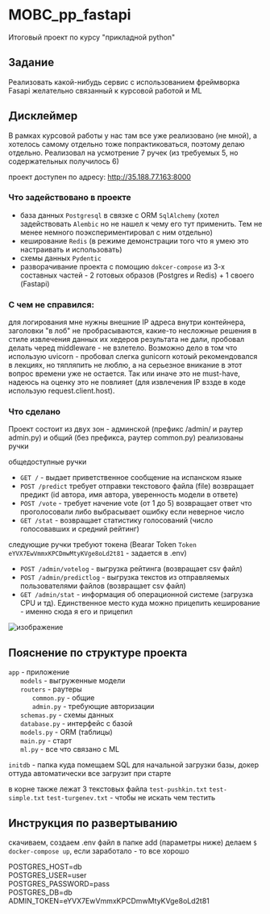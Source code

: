 # MOBC_pp_fastapi
Итоговый проект по курсу "прикладной python"

## Задание 
Реализовать какой-нибудь сервис с использованием фреймворка Fasapi желательно связанный к курсовой работой и ML

## Дисклеймер
В рамках курсовой работы у нас там все уже реализовано (не мной), а хотелось самому отдельно тоже попрактиковаться, поэтому делаю отдельно.
Реализовал на усмотрение 7 ручек (из требуемых 5, но содержательных получилось 6)

проект доступен по адресу: http://35.188.77.163:8000

### Что задействовано в проекте
- база данных `Postgresql` в связке с ORM `SqlAlchemy` (хотел задействовать `Alembic` но не нашел к чему его тут применить. Тем не менее немного поэкспериментировал с ним отдельно)
- кеширование `Redis` (в режиме демонстрации того что я умею это настраивать и использовать)
- схемы данных `Pydentic`
- разворачивание проекта с помощию `dokcer-compose` из 3-х составных частей - 2  готовых образов (Postgres и Redis) + 1 своего (Fastapi)

### С чем не справился:
для логирования мне нужны внешние IP адреса внутри контейнера, заголовки "в лоб" не пробрасываются, какие-то несложные решения 
в стиле извлечения данных их хедеров результата не дали, пробовал делать черед middleware - не взлетело. Возможно дело в том что 
использую uvicorn - пробовал слегка gunicorn котоый рекомендовался в лекциях, но тяпляпить не люблю, а на серьезное вникание в этот 
вопрос времени уже не остается. Так или иначе это не must-have, надеюсь на оценку это не повлияет (для извлечения IP вззде в коде
использую request.client.host). 

### Что сделано
Проект состоит из двух зон - админской (префикс /admin/ и раутер admin.py) и общий (без префикса, раутер common.py)
реализованы ручки

общедоступные ручки
- `GET /` - выдает приветственное сообщение на испанском языке
- `POST /predict` требует отправки текстового файла (file) возвращает предикт (id автора, имя автора, уверенность модели в ответе)
- `POST /vote` - требует начение vote (от 1 до 5) возвращает ответ что проголосовали либо выбрасывает ошибку если неверное число
- `GET /stat` - возвращает статистику голосований (число голосовавших и средний рейтинг)

следующие ручки требуют токена (Bearar Token `Token` `eYVX7EwVmmxKPCDmwMtyKVge8oLd2t81` - задается в .env)
- `POST /admin/votelog` - выгрузка рейтинга (возвращает csv файл)
- `POST /admin/predictlog` - выгрузка текстов из отправляемых пользователями файлов (возвращает csv файл)
- `GET /admin/stat` - информация об операционной системе (загрузка CPU и тд). Единственное место куда можно прицепить кеширование - именно сюда я его и прицепил 

![изображение](https://github.com/shiltsov/MOBC_pp_fastapi/assets/54742337/e024d9cc-4c7c-4148-8b74-b73c90b4b7e7)

## Пояснение по структуре проекта

`app` - приложение<br>
&nbsp;&nbsp;&nbsp;&nbsp;&nbsp;&nbsp;`models` - выгруженные модели<br>
&nbsp;&nbsp;&nbsp;&nbsp;&nbsp;&nbsp;`routers` - раутеры<br>
&nbsp;&nbsp;&nbsp;&nbsp;&nbsp;&nbsp;&nbsp;&nbsp;&nbsp;&nbsp;&nbsp;&nbsp;`common.py` - общие<br>
&nbsp;&nbsp;&nbsp;&nbsp;&nbsp;&nbsp;&nbsp;&nbsp;&nbsp;&nbsp;&nbsp;&nbsp;`admin.py` - требующие авторизации <br>
&nbsp;&nbsp;&nbsp;&nbsp;&nbsp;&nbsp;`schemas.py` - схемы данных<br>
&nbsp;&nbsp;&nbsp;&nbsp;&nbsp;&nbsp;`database.py` - интерфейс с базой<br>
&nbsp;&nbsp;&nbsp;&nbsp;&nbsp;&nbsp;`models.py` - ORM (таблицы)<br>
&nbsp;&nbsp;&nbsp;&nbsp;&nbsp;&nbsp;`main.py` - старт<br>
&nbsp;&nbsp;&nbsp;&nbsp;&nbsp;&nbsp;`ml.py` - все что связано с ML<br>

`initdb` - папка куда помещаем SQL для начальной загрузки базы, докер оттуда автоматически все загрузит при старте

в корне также лежат 3 текстовых файла `test-pushkin.txt` `test-simple.txt` `test-turgenev.txt` - чтобы не искать чем тестить

## Инструкция по развертыванию

скачиваем, создаем .env файл в папке add (параметры ниже) делаем `$ docker-compose up`, если заработало - то все хорошо

POSTGRES_HOST=db<br>
POSTGRES_USER=user<br>
POSTGRES_PASSWORD=pass<br>
POSTGRES_DB=db<br>
ADMIN_TOKEN=eYVX7EwVmmxKPCDmwMtyKVge8oLd2t81<br>

